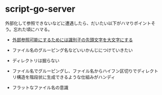 # script-go-server

外部化して参照できないなどに遭遇したら、だいたい以下がハマりポイントそう。忘れた頃にハマる。

- [外部参照可能にするためには識別子の先頭文字を大文字にする](https://qiita.com/zurazurataicho/items/4a95e0daf0d960cfc2f7)

- ファイル名のグルーピング名などいいかんじにつけていきたい

- ディレクトリは掘らない

- ファイル名でグルーピングし、ファイル名からハイフン区切りでディレクトリ構造を階段状に生成できるような仕組みがハンディ

- フラットなファイル名の意識
